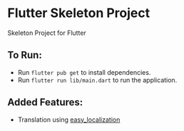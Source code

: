 # Flutter Skeleton Project

Skeleton Project for Flutter

## To Run:
- Run `flutter pub get` to install dependencies.
- Run `flutter run lib/main.dart` to run the application.


## Added Features:
- Translation using [easy_localization](https://github.com/aissat/easy_localization)